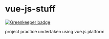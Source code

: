 # vue-js-stuff

[![Greenkeeper badge](https://badges.greenkeeper.io/kompanycoder/vue-js-stuff.svg)](https://greenkeeper.io/)

project practice undertaken using vue.js platform
